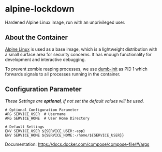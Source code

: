 # alpine-lockdown

Hardened Alpine Linux image, run with an unprivileged user.

## About the Container

[Alpine Linux](https://alpinelinux.org/) is used as a base image, which is a lightweight distribution with a small surface area for security concerns. It has enough functionality for development and interactive debugging.

To prevent zombie reaping processes, we use [dumb-init](https://github.com/Yelp/dumb-init) as PID 1 which forwards signals to all processes running in the container.


## Configuration Parameter

_These Settings are **optional**, if not set the default values will be used._

```
# Optional Configuration Parameter
ARG SERVICE_USER  # Username
ARG SERVICE_HOME  # User Home Directory

# Default Settings
ENV SERVICE_USER ${SERVICE_USER:-app}
ENV SERVICE_HOME ${SERVICE_HOME:-/home/${SERVICE_USER}}
```

Documentation: <https://docs.docker.com/compose/compose-file/#/args>
